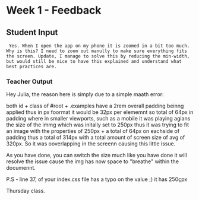 # Week 1 - Feedback

## Student Input

` Yes. When I open the app on my phone it is zoomed in a bit too much. Why is this? I need to zoom out manully to make sure everything fits the screen. Update, I manage to solve this by reducing the min-width, but would still be nice to have this explained and understand what best practices are.`

### Teacher Output

Hey Julia, the reason here is simply due to a simple maath error:

both id + class of #root + .examples have a 2rem overall padding beinng applied thus in px foormat it would be 32px per elememnt so total of 64px in padding where in smaller viewports, such as a mobile it was playing agians the size of the immg which was initally set to 250px thus it was trying to fit an image with the properties of 250px + a total of 64px on eachside of padding thus a total of 314px with a total amount of screen size of avg of 320px. So it was ooverlapping in the screenn causing this little issue.

As you have done, you can switch the size much like you have done it will resolve the issue cause the img has now space to "breathe" within the documennt.

P.S - line 37, of your index.css file has a typo on the value ;) it has 250çpx

Thursday class.
